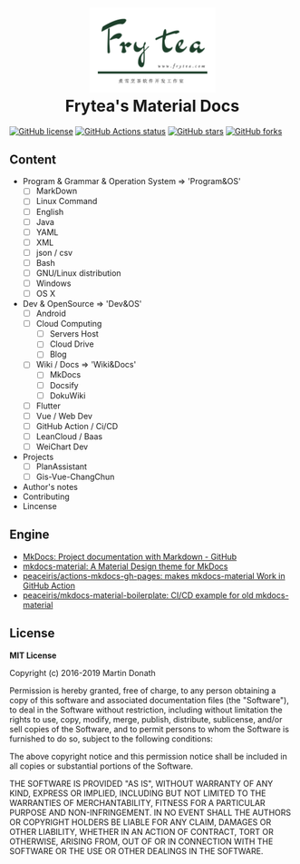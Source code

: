 <h1 align="center">
<img src="https://raw.githubusercontent.com/songtianlun/frytea-docs/master/docs/assets/images/Frytea-logo-green-3x.png" alt="Frytea logo" width="223">
<br>Frytea's Material Docs
</h1>


[![GitHub license](https://img.shields.io/github/license/songtianlun/frytea-docs)](https://github.com/songtianlun/frytea-docs/blob/master/LICENSE)
[![GitHub Actions status](https://github.com/songtianlun/frytea-docs/workflows/github%20pages/badge.svg)](https://github.com/songtianlun/frytea-docs/actions)
[![GitHub stars](https://img.shields.io/github/stars/songtianlun/frytea-docs)](https://github.com/songtianlun/frytea-docs/stargazers)
[![GitHub forks](https://img.shields.io/github/forks/songtianlun/frytea-docs)](https://github.com/songtianlun/frytea-docs/network)

<!-- https://shields.io/ -->
<!-- https://microbadger.com/ -->

## Content

- Program & Grammar & Operation System => 'Program&OS'
  - [ ] MarkDown
  - [ ] Linux Command
  - [ ] English
  - [ ] Java
  - [ ] YAML
  - [ ] XML
  - [ ] json / csv
  - [ ] Bash
  - [ ] GNU/Linux distribution
  - [ ] Windows
  - [ ] OS X
- Dev & OpenSource => 'Dev&OS'
  - [ ] Android
  - [ ] Cloud Computing
    - [ ] Servers Host
    - [ ] Cloud Drive
    - [ ] Blog
  - [ ] Wiki / Docs => 'Wiki&Docs'
    - [ ] MkDocs
    - [ ] Docsify
    - [ ] DokuWiki
  - [ ] Flutter
  - [ ] Vue / Web Dev
  - [ ] GitHub Action / Ci/CD
  - [ ] LeanCloud / Baas
  - [ ] WeiChart Dev
- Projects
  - [ ] PlanAssistant
  - [ ] Gis-Vue-ChangChun
- Author's notes
- Contributing
- Lincense
  
## Engine

- [MkDocs: Project documentation with Markdown - GitHub]
- [mkdocs-material: A Material Design theme for MkDocs]
- [peaceiris/actions-mkdocs-gh-pages: makes mkdocs-material Work in GitHub Action]
- [peaceiris/mkdocs-material-boilerplate: CI/CD example for old mkdocs-material]

[MkDocs: Project documentation with Markdown - GitHub]: https://www.mkdocs.org
[mkdocs-material: A Material Design theme for MkDocs]: https://squidfunk.github.io/mkdocs-material/
[peaceiris/actions-mkdocs-gh-pages: makes mkdocs-material Work in GitHub Action]: https://github.com/peaceiris/actions-mkdocs-gh-pages
[peaceiris/mkdocs-material-boilerplate: CI/CD example for old mkdocs-material]: https://github.com/peaceiris/mkdocs-material-boilerplate

## License

**MIT License**

Copyright (c) 2016-2019 Martin Donath

Permission is hereby granted, free of charge, to any person obtaining a copy
of this software and associated documentation files (the "Software"), to
deal in the Software without restriction, including without limitation the
rights to use, copy, modify, merge, publish, distribute, sublicense, and/or
sell copies of the Software, and to permit persons to whom the Software is
furnished to do so, subject to the following conditions:

The above copyright notice and this permission notice shall be included in
all copies or substantial portions of the Software.

THE SOFTWARE IS PROVIDED "AS IS", WITHOUT WARRANTY OF ANY KIND, EXPRESS OR
IMPLIED, INCLUDING BUT NOT LIMITED TO THE WARRANTIES OF MERCHANTABILITY,
FITNESS FOR A PARTICULAR PURPOSE AND NON-INFRINGEMENT. IN NO EVENT SHALL THE
AUTHORS OR COPYRIGHT HOLDERS BE LIABLE FOR ANY CLAIM, DAMAGES OR OTHER
LIABILITY, WHETHER IN AN ACTION OF CONTRACT, TORT OR OTHERWISE, ARISING
FROM, OUT OF OR IN CONNECTION WITH THE SOFTWARE OR THE USE OR OTHER DEALINGS
IN THE SOFTWARE.
